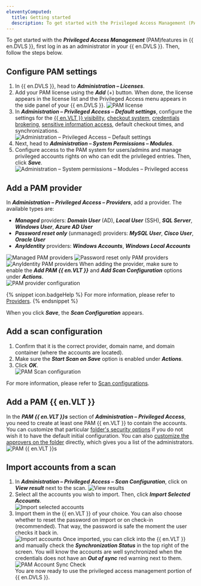 ```yaml
---
eleventyComputed:
  title: Getting started
  description: To get started with the Privileged Access Management (PAM) features of {{ en.DVLS }}, first log in as an administrator in your {{ en.DVLS }}.
---
```

To get started with the ***Privileged Access Management*** (PAM)features in {{ en.DVLS }}, first log in as an administrator in your {{ en.DVLS }}. Then, follow the steps below.

## Configure PAM settings

1. In {{ en.DVLS }}, head to ***Administration – Licenses***. 
1. Add your PAM license using the ***Add*** (+) button. When done, the license appears in the license list and the Privileged Access menu appears in the side panel of your {{ en.DVLS }}. 
![PAM license](https://webdevolutions.azureedge.net/docs/en/server/ServerOp2104.png) 
1. In ***Administration – Privileged Access – Default settings***, configure the settings for the [{{ en.VLT }} visibility](/server/web-interface/vault-access/), [checkout system](/server/privileged-access-management/checkout-process/), [credentials brokering](/server/privileged-access-management/view-sensitive-data-account-brokering/), [sensitive information access](/server/privileged-access-management/view-sensitive-data-account-brokering/), default checkout times, and synchronizations.  
![Administration – Privileged Access – Default settings](https://webdevolutions.azureedge.net/docs/en/server/ServerOp2105.png) 
1. Next, head to ***Administration – System Permissions – Modules***. 
1. Configure access to the PAM system for users/admins and manage privileged accounts rights on who can edit the privileged entries. Then, click ***Save***.  
![Administration – System permissions – Modules – Privileged access](https://webdevolutions.azureedge.net/docs/en/server/ServerOp2106.png) 

## Add a PAM provider

In ***Administration – Privileged Access – Providers***, add a provider. The available types are:  
* ***Managed*** providers: ***Domain User*** (AD), ***Local User*** (SSH), ***SQL Server***, ***Windows User***, ***Azure AD User***  
* ***Password reset only*** (unmanaged) providers: ***MySQL User***, ***Cisco User***, ***Oracle User***  
* ***AnyIdentity*** providers: ***Windows Accounts***, ***Windows Local Accounts***

![Managed PAM providers](https://webdevolutions.azureedge.net/docs/en/server/ServerOp2107.png) 
![Password reset only PAM providers](https://webdevolutions.azureedge.net/docs/en/server/ServerOp2108.png) 
![AnyIdentity PAM providers](https://webdevolutions.azureedge.net/docs/en/server/ServerOp2109.png) 
When adding the provider, make sure to enable the ***Add PAM {{ en.VLT }}*** and ***Add Scan Configuration*** options under ***Actions***.  
![PAM provider configuration](https://webdevolutions.azureedge.net/docs/en/server/ServerOp2110.png)  

{% snippet icon.badgeHelp %}
For more information, please refer to [Providers](/server/privileged-access-management/providers/). 
{% endsnippet %}  

When you click ***Save***, the ***Scan Configuration*** appears.

## Add a scan configuration

1. Confirm that it is the correct provider, domain name, and domain container (where the accounts are located). 
1. Make sure the ***Start Scan on Save*** option is enabled under ***Actions***. 
1. Click ***OK***.  
![PAM Scan configuration](https://webdevolutions.azureedge.net/docs/en/server/ServerOp2111.png) 

For more information, please refer to [Scan configurations](/server/privileged-access-management/scan-configurations/). 

## Add a PAM {{ en.VLT }}

In the ***PAM {{ en.VLT }}s*** section of ***Administration – Privileged Access***, you need to create at least one PAM {{ en.VLT }} to contain the accounts. You can customize that particular [folder's security options](/server/privileged-access-management/accounts/) if you do not wish it to have the default initial configuration. You can also [customize the approvers on the folder](/server/privileged-access-management/accounts/) directly, which gives you a list of the administrators.  
![PAM {{ en.VLT }}s](https://webdevolutions.azureedge.net/docs/en/server/ServerOp2112.png) 

## Import accounts from a scan

1. In ***Administration – Privileged Access – Scan Configuration***, click on ***View result*** next to the scan. 
![View results](https://webdevolutions.azureedge.net/docs/en/server/ServerOp2113.png) 
1. Select all the accounts you wish to import. Then, click ***Import Selected Accounts***.  
![Import selected accounts](https://webdevolutions.azureedge.net/docs/en/server/ServerOp2114.png) 
1. Import them in the {{ en.VLT }} of your choice. You can also choose whether to reset the password on import or on check-in (recommended). That way, the password is safe the moment the user checks it back in.  
![Import accounts](https://webdevolutions.azureedge.net/docs/en/server/ServerOp2115.png) 
Once imported, you can click into the {{ en.VLT }} and manually check the ***Synchronization Status*** in the top right of the screen. You will know the accounts are well synchronized when the credentials does not have an ***Out of sync*** red warning next to them.  
![PAM Account Sync Check](https://webdevolutions.azureedge.net/docs/en/server/ServerOp2116.png)  
You are now ready to use the privileged access management portion of {{ en.DVLS }}.
